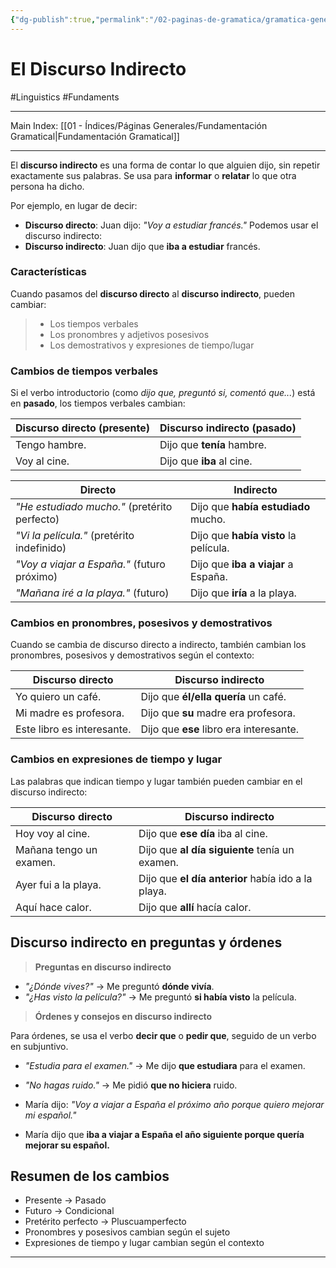 ```yaml
---
{"dg-publish":true,"permalink":"/02-paginas-de-gramatica/gramatica-general/el-discurso-indirecto/"}
---
```


# El Discurso Indirecto
#Linguistics #Fundaments 
___
Main Index: [[01 - Índices/Páginas Generales/Fundamentación Gramatical\|Fundamentación Gramatical]]
___
El **discurso indirecto** es una forma de contar lo que alguien dijo, sin repetir exactamente sus palabras. Se usa para **informar** o **relatar** lo que otra persona ha dicho.

Por ejemplo, en lugar de decir:

- **Discurso directo**: Juan dijo: _"Voy a estudiar francés."_ Podemos usar el discurso indirecto:
- **Discurso indirecto**: Juan dijo que **iba a estudiar** francés.
### Características 

Cuando pasamos del **discurso directo** al **discurso indirecto**, pueden cambiar:

>- Los tiempos verbales
>- Los pronombres y adjetivos posesivos
>- Los demostrativos y expresiones de tiempo/lugar
### Cambios de tiempos verbales

Si el verbo introductorio (como _dijo que, preguntó si, comentó que..._) está en **pasado**, los tiempos verbales cambian:

| Discurso directo (presente) | Discurso indirecto (pasado) |
| --------------------------- | --------------------------- |
| Tengo hambre.               | Dijo que **tenía** hambre.  |
| Voy al cine.                | Dijo que **iba** al cine.   |

| Directo                                      | Indirecto                             |
| -------------------------------------------- | ------------------------------------- |
| _"He estudiado mucho."_ (pretérito perfecto) | Dijo que **había estudiado** mucho.   |
| _"Vi la película."_ (pretérito indefinido)   | Dijo que **había visto** la película. |
| _"Voy a viajar a España."_ (futuro próximo)  | Dijo que **iba a viajar** a España.   |
| _"Mañana iré a la playa."_ (futuro)          | Dijo que **iría** a la playa.         |

### Cambios en pronombres, posesivos y demostrativos

Cuando se cambia de discurso directo a indirecto, también cambian los pronombres, posesivos y demostrativos según el contexto:

| Discurso directo           | Discurso indirecto                      |
| -------------------------- | --------------------------------------- |
| Yo quiero un café.         | Dijo que **él/ella quería** un café.    |
| Mi madre es profesora.     | Dijo que **su** madre era profesora.    |
| Este libro es interesante. | Dijo que **ese** libro era interesante. |

### Cambios en expresiones de tiempo y lugar

Las palabras que indican tiempo y lugar también pueden cambiar en el discurso indirecto:

| Discurso directo        | Discurso indirecto                                 |
| ----------------------- | -------------------------------------------------- |
| Hoy voy al cine.        | Dijo que **ese día** iba al cine.                  |
| Mañana tengo un examen. | Dijo que **al día siguiente** tenía un examen.     |
| Ayer fui a la playa.    | Dijo que **el día anterior** había ido a la playa. |
| Aquí hace calor.        | Dijo que **allí** hacía calor.                     |

## Discurso indirecto en preguntas y órdenes

>**Preguntas en discurso indirecto**

- _"¿Dónde vives?"_ → Me preguntó **dónde vivía**.
- _"¿Has visto la película?"_ → Me preguntó **si había visto** la película.

>**Órdenes y consejos en discurso indirecto**

Para órdenes, se usa el verbo **decir que** o **pedir que**, seguido de un verbo en subjuntivo.

- _"Estudia para el examen."_ → Me dijo **que estudiara** para el examen.
- _"No hagas ruido."_ → Me pidió **que no hiciera** ruido.

- María dijo: _"Voy a viajar a España el próximo año porque quiero mejorar mi español."_
- María dijo que **iba a viajar a España el año siguiente porque quería mejorar su español.**

## Resumen de los cambios

- Presente → Pasado
- Futuro → Condicional
- Pretérito perfecto → Pluscuamperfecto
- Pronombres y posesivos cambian según el sujeto
- Expresiones de tiempo y lugar cambian según el contexto

___